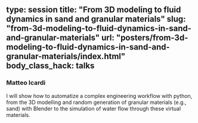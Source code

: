 type: session
title: "From 3D modeling to fluid dynamics in sand and granular materials"
slug: "from-3d-modeling-to-fluid-dynamics-in-sand-and-granular-materials"
url: "posters/from-3d-modeling-to-fluid-dynamics-in-sand-and-granular-materials/index.html"
body_class_hack: talks
---

### Matteo Icardi

I will show how to automatize a complex engineering workflow with python, from the 3D modelling and random generation of granular materials (e.g., sand) with Blender to the simulation of water flow through these virtual materials.